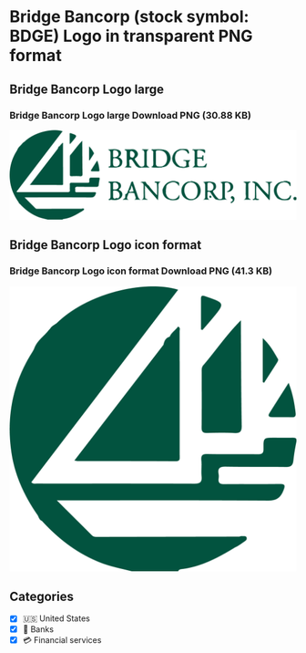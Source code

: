 # Bridge Bancorp (stock symbol: BDGE) Logo in transparent PNG format

## Bridge Bancorp Logo large

### Bridge Bancorp Logo large Download PNG (30.88 KB)

![Bridge Bancorp Logo large Download PNG (30.88 KB)](/img/orig/BDGE_BIG-9960a73a.png)

## Bridge Bancorp Logo icon format

### Bridge Bancorp Logo icon format Download PNG (41.3 KB)

![Bridge Bancorp Logo icon format Download PNG (41.3 KB)](/img/orig/BDGE-9085892d.png)



## Categories
- [x] 🇺🇸 United States
- [x] 🏦 Banks
- [x] 💳 Financial services
